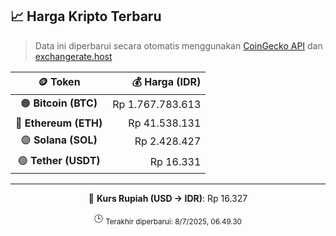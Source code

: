 

<!-- HARGA_KRIPTO -->
## 📈 Harga Kripto Terbaru

> Data ini diperbarui secara otomatis menggunakan [CoinGecko API](https://www.coingecko.com/) dan [exchangerate.host](https://exchangerate.host/)

<div align="center">

| 🪙 Token | 💰 Harga (IDR) |
|:------:|---------------:|
| 🟠 **Bitcoin (BTC)**   | Rp 1.767.783.613 |
| 🔵 **Ethereum (ETH)**  | Rp 41.538.131 |
| 🟣 **Solana (SOL)**    | Rp 2.428.427 |
| 🟢 **Tether (USDT)**   | Rp 16.331 |

---

💱 **Kurs Rupiah (USD → IDR)**: Rp 16.327

🕒 <sub>Terakhir diperbarui: 8/7/2025, 06.49.30</sub>

</div>
<!-- /HARGA_KRIPTO -->